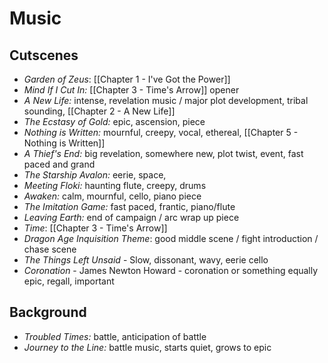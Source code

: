 # Music

## Cutscenes

- *Garden of Zeus*: [[Chapter 1 - I've Got the Power]]
- *Mind If I Cut In:* [[Chapter 3 - Time's Arrow]] opener
- *A New Life:* intense, revelation music / major plot development, tribal sounding, [[Chapter 2 - A New Life]]
- *The Ecstasy of Gold:* epic, ascension, piece
- *Nothing is Written:* mournful, creepy, vocal, ethereal, [[Chapter 5 - Nothing is Written]]
- *A Thief's End:* big revelation, somewhere new, plot twist, event, fast paced and grand
- *The Starship Avalon:* eerie, space,
- *Meeting Floki:* haunting flute, creepy, drums
- *Awaken:* calm, mournful, cello, piano piece
- *The Imitation Game:* fast paced, frantic, piano/flute
- *Leaving Earth:* end of campaign / arc wrap up piece
- *Time*: [[Chapter 3 - Time's Arrow]]
- *Dragon Age Inquisition Theme*: good middle scene / fight introduction / chase scene
- *The Things Left Unsaid* - Slow, dissonant, wavy, eerie cello
- *Coronation* - James Newton Howard - coronation or something equally epic, regall, important

## Background

- *Troubled Times:* battle, anticipation of battle
- *Journey to the Line:* battle music, starts quiet, grows to epic